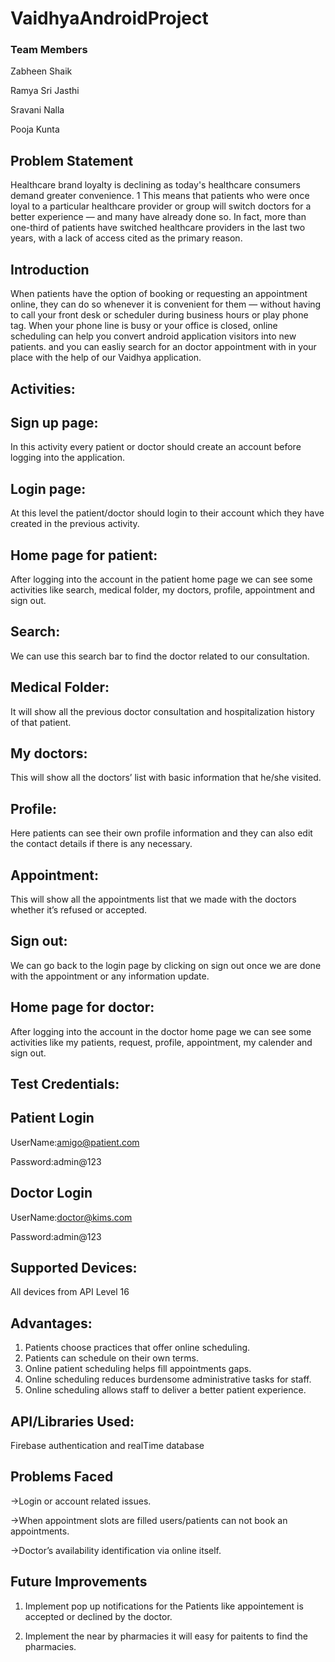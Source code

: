 # VaidhyaAndroidProject

### Team Members
Zabheen Shaik

Ramya Sri Jasthi

Sravani Nalla

Pooja Kunta

## Problem Statement
Healthcare brand loyalty is declining as today's healthcare consumers demand greater convenience. 1 This means that patients who were once loyal to a particular healthcare provider or group will switch doctors for a better experience — and many have already done so. In fact, more than one-third of patients have switched healthcare providers in the last two years, with a lack of access cited as the primary reason.

## Introduction
When patients have the option of booking or requesting an appointment online, they can do so whenever it is convenient for them — without having to call your front desk or scheduler during business hours or play phone tag. When your phone line is busy or your office is closed, online scheduling can help you convert android application visitors into new patients. and you can easliy search for an doctor appointment with in your place with the help of our Vaidhya application.

## Activities:

## Sign up page:

In this activity every patient or doctor should create an account before logging into the application. 

## Login page: 

At this level the patient/doctor should login to their account which they have created in the previous activity.

## Home page for patient:

After logging into the account in the patient home page we can see some activities like search, medical folder, my doctors, profile, appointment and sign out.

## Search: 

We can use this search bar to find the doctor related to our consultation.

## Medical Folder: 

It will show all the previous doctor consultation and hospitalization history of that patient.

## My doctors: 

This will show all the doctors’ list with basic information that he/she visited.

## Profile: 

Here patients can see their own profile information and they can also edit the contact details if there is any necessary.

## Appointment: 

This will show all the appointments list that we made with the doctors whether it’s refused or accepted.

## Sign out: 

We can go back to the login page by clicking on sign out once we are done with the appointment or any information update. 

## Home page for doctor:

After logging into the account in the doctor home page we can see some activities like my patients, request, profile, appointment, my calender and sign out.




## Test Credentials:

## Patient Login

UserName:amigo@patient.com

Password:admin@123

## Doctor Login

UserName:doctor@kims.com	

Password:admin@123

## Supported Devices:

All devices from API Level 16

## Advantages:

1. Patients choose practices that offer online scheduling.
2. Patients can schedule on their own terms.
3. Online patient scheduling helps fill appointments gaps.
4. Online scheduling reduces burdensome administrative tasks for staff.
5. Online scheduling allows staff to deliver a better patient experience.


## API/Libraries Used:

Firebase authentication
and realTime database

## Problems Faced

->Login or account related issues.

->When appointment slots are filled users/patients can not book an appointments.

->Doctor’s availability identification via online itself.



## Future Improvements
1) Implement pop up notifications for the Patients like appointement is accepted or declined by the doctor.

2) Implement the near by pharmacies it will easy for paitents to find the pharmacies.
